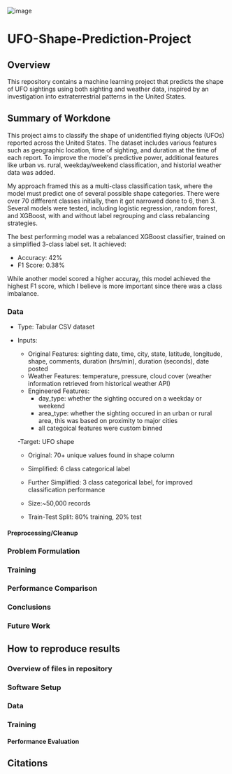 ![image](https://github.com/user-attachments/assets/da6a42d2-05f4-4f45-9044-4d29de957c1c)
# UFO-Shape-Prediction-Project

## Overview
This repository contains a machine learning project that predicts the shape of UFO sightings using both sighting and weather data, inspired by an investigation into extraterrestrial patterns in the United States.

## Summary of Workdone 
This project aims to classify the shape of unidentified flying objects (UFOs) reported across the United States. The dataset includes various features such as geographic location, time of sighting, and duration at the time of each report. To improve the model's predictive power, additional features like urban vs. rural, weekday/weekend classification, and historial weather data was added.

My approach framed this as a multi-class classification task, where the model must predict one of several possible shape categories. There were over 70 diffferent classes initially, then it got narrowed done to 6, then 3. Several models were tested, including logistic regression, random forest, and XGBoost, with and without label regrouping and class rebalancing strategies.

The best performing model was a rebalanced XGBoost classifier, trained on a simplified 3-class label set. It achieved:

- Accuracy: 42%
- F1 Score: 0.38%
  
While another model scored a higher accuray, this model achieved the highest F1 score, which I believe is more important since there was a class imbalance. 

### Data
- Type: Tabular CSV dataset
- Inputs:
    - Original Features: sighting date, time, city, state, latitude, longitude, shape, comments, duration (hrs/min), duration (seconds), date posted
    - Weather Features: temperature, pressure, cloud cover (weather information retrieved from historical weather API)
    - Engineered Features:
        - day_type: whether the sighting occured on a weekday or weekend
        - area_type: whether the sighting occured in an urban or rural area, this was based on proximity to major cities
        - all categoical features were custom binned

  -Target: UFO shape
    - Original: 70+ unique values found in shape column
    - Simplified: 6 class categorical label
    - Further Simplified: 3 class categorical label, for improved classification performance

  - Size:~50,000 records

  - Train-Test Split: 80% training, 20% test

  
#### Preprocessing/Cleanup 

### Problem Formulation 

### Training 

### Performance Comparison 

### Conclusions

### Future Work 

## How to reproduce results 

### Overview of files in repository 

### Software Setup 

### Data 

### Training 

#### Performance Evaluation 

## Citations

